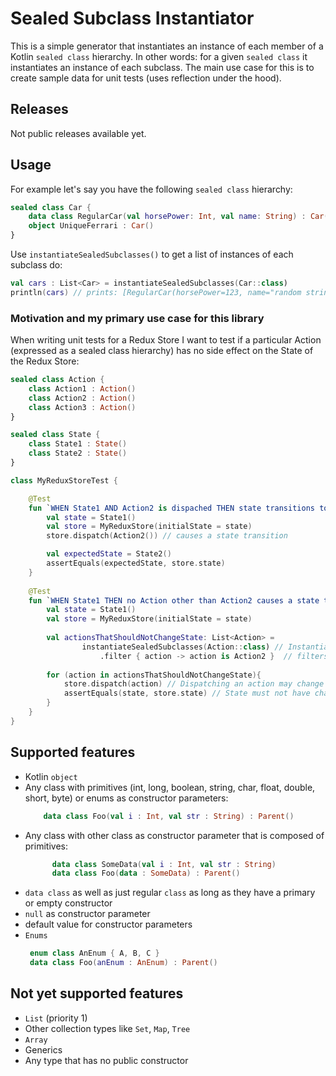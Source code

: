 # Sealed Subclass Instantiator

This is a simple generator that instantiates an instance of each member of a Kotlin `sealed class` hierarchy.
In other words: for a given `sealed class` it instantiates an instance of each subclass.
The main use case for this is to create sample data for unit tests (uses reflection under the hood).

## Releases
Not public releases available yet.

## Usage

For example let's say you have the following `sealed class` hierarchy:

```kotlin
sealed class Car {
    data class RegularCar(val horsePower: Int, val name: String) : Car()
    object UniqueFerrari : Car()
}
```

Use `instantiateSealedSubclasses()` to get a list of instances of each subclass do:

````kotlin
val cars : List<Car> = instantiateSealedSubclasses(Car::class) 
println(cars) // prints: [RegularCar(horsePower=123, name="random string"), UniqueFerrari]
````

### Motivation and my primary use case for this library
When writing unit tests for a Redux Store I want to test if a particular Action (expressed as a sealed class hierarchy) has no side effect on the State of the Redux Store:

```kotlin
sealed class Action {
    class Action1 : Action()
    class Action2 : Action()
    class Action3 : Action()
}

sealed class State {
    class State1 : State()
    class State2 : State()
}
```

```kotlin
class MyReduxStoreTest {

    @Test
    fun `WHEN State1 AND Action2 is dispached THEN state transitions to State2`(){
        val state = State1()
        val store = MyReduxStore(initialState = state)
        store.dispatch(Action2()) // causes a state transition

        val expectedState = State2()
        assertEquals(expectedState, store.state)
    }
   
    @Test
    fun `WHEN State1 THEN no Action other than Action2 causes a state transition`(){
        val state = State1()
        val store = MyReduxStore(initialState = state)
    
        val actionsThatShouldNotChangeState: List<Action> = 
                instantiateSealedSubclasses(Action::class) // Instantiates Action1, Action2, Action3
                    .filter { action -> action is Action2 }  // filters out Action2 instance
    
        for (action in actionsThatShouldNotChangeState){
            store.dispatch(action) // Dispatching an action may change the state of the store
            assertEquals(state, store.state) // State must not have changed by dispatched action above because only Action2 (which is not part of actionsThatShouldNotChangeState) is allowed to change state while store.state is in a particular State1 
        }
    }
}
```

## Supported features
- Kotlin `object`
- Any class with primitives (int, long, boolean, string, char, float, double, short, byte) or enums as constructor parameters:
  ```kotlin
      data class Foo(val i : Int, val str : String) : Parent()  
  ```
- Any class with other class as constructor parameter that is composed of primitives:
  ```kotlin
        data class SomeData(val i : Int, val str : String)
        data class Foo(data : SomeData) : Parent()  
  ```
- `data class` as well as just regular `class` as long as they have a primary or empty constructor
- `null` as constructor parameter
- default value for constructor parameters
- `Enums`
  ```kotlin
   enum class AnEnum { A, B, C }
   data class Foo(anEnum : AnEnum) : Parent()
  ```

## Not yet supported features
- `List` (priority 1)
- Other collection types like `Set`, `Map`, `Tree`
- `Array`
- Generics
- Any type that has no public constructor